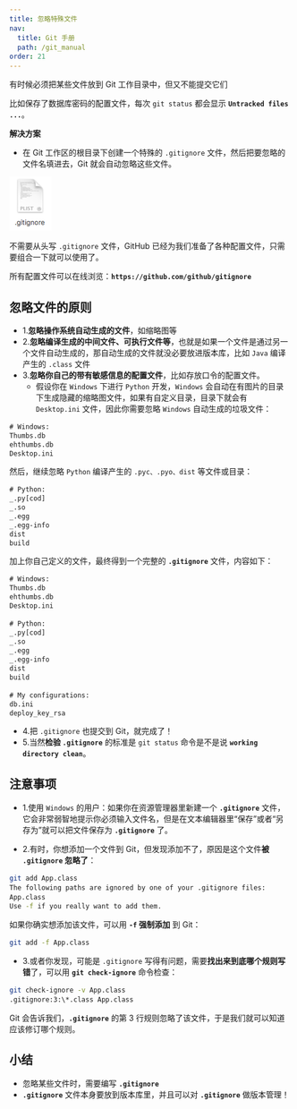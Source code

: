 ```yaml
---
title: 忽略特殊文件
nav:
  title: Git 手册
  path: /git_manual
order: 21
---
```


有时候必须把某些文件放到 Git 工作目录中，但又不能提交它们

比如保存了数据库密码的配置文件，每次 `git status` 都会显示 **`Untracked files ...`**。

**解决方案**

- 在 Git 工作区的根目录下创建一个特殊的 `.gitignore` 文件，然后把要忽略的文件名填进去，Git 就会自动忽略这些文件。

![20-1](../../assets/20-1.png)

不需要从头写 `.gitignore` 文件，GitHub 已经为我们准备了各种配置文件，只需要组合一下就可以使用了。

所有配置文件可以在线浏览：**`https://github.com/github/gitignore`**

## 忽略文件的原则

- 1.**忽略操作系统自动生成的文件**，如缩略图等
- 2.**忽略编译生成的中间文件、可执行文件等**，也就是如果一个文件是通过另一个文件自动生成的，那自动生成的文件就没必要放进版本库，比如 `Java` 编译产生的 `.class` 文件
- 3.**忽略你自己的带有敏感信息的配置文件**，比如存放口令的配置文件。
  - 假设你在 `Windows` 下进行 `Python` 开发，`Windows` 会自动在有图片的目录下生成隐藏的缩略图文件，如果有自定义目录，目录下就会有 `Desktop.ini` 文件，因此你需要忽略 `Windows` 自动生成的垃圾文件：

```
# Windows:
Thumbs.db
ehthumbs.db
Desktop.ini
```

然后，继续忽略 `Python` 编译产生的 `.pyc、.pyo、dist` 等文件或目录：

```
# Python:
_.py[cod]
_.so
_.egg
_.egg-info
dist
build
```

加上你自己定义的文件，最终得到一个完整的 **`.gitignore`** 文件，内容如下：

```
# Windows:
Thumbs.db
ehthumbs.db
Desktop.ini

# Python:
_.py[cod]
_.so
_.egg
_.egg-info
dist
build

# My configurations:
db.ini
deploy_key_rsa
```

- 4.把 `.gitignore` 也提交到 Git，就完成了！
- 5.当然**检验 `.gitignore`** 的标准是 `git status` 命令是不是说 **`working directory clean`**。

## 注意事项

- 1.使用 `Windows` 的用户：如果你在资源管理器里新建一个 **`.gitignore`** 文件，它会非常弱智地提示你必须输入文件名，但是在文本编辑器里“保存”或者“另存为”就可以把文件保存为 **`.gitignore`** 了。

- 2.有时，你想添加一个文件到 Git，但发现添加不了，原因是这个文件**被 `.gitignore` 忽略了**：

```bash
git add App.class
The following paths are ignored by one of your .gitignore files:
App.class
Use -f if you really want to add them.
```

如果你确实想添加该文件，可以用 **`-f` 强制添加** 到 Git：

```bash
git add -f App.class
```

- 3.或者你发现，可能是 `.gitignore` 写得有问题，需要**找出来到底哪个规则写错**了，可以用 **`git check-ignore`** 命令检查：

```bash
git check-ignore -v App.class
.gitignore:3:\*.class App.class
```

Git 会告诉我们，**`.gitignore`** 的第 3 行规则忽略了该文件，于是我们就可以知道应该修订哪个规则。

## 小结

- 忽略某些文件时，需要编写 **`.gitignore`**
- **`.gitignore`** 文件本身要放到版本库里，并且可以对 **`.gitignore`** 做版本管理！
